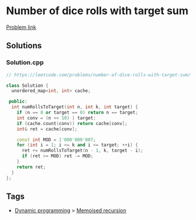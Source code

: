 # Number of dice rolls with target sum

[Problem link](https://leetcode.com/problems/number-of-dice-rolls-with-target-sum/)

## Solutions


### Solution.cpp
```cpp
// https://leetcode.com/problems/number-of-dice-rolls-with-target-sum/

class Solution {
  unordered_map<int, int> cache;

 public:
  int numRollsToTarget(int n, int k, int target) {
    if (n == 0 or target == 0) return n == target;
    int conv = (n << 10) | target;
    if (cache.count(conv)) return cache[conv];
    int& ret = cache[conv];

    const int MOD = 1'000'000'007;
    for (int i = 1; i <= k and i <= target; ++i) {
      ret += numRollsToTarget(n - 1, k, target - i);
      if (ret >= MOD) ret -= MOD;
    }
    return ret;
  }
};
```
## Tags

* [Dynamic programming](/Collections/dynamic-programming.md#dynamic-programming) > [Memoised recursion](/Collections/dynamic-programming.md#memoised-recursion)
